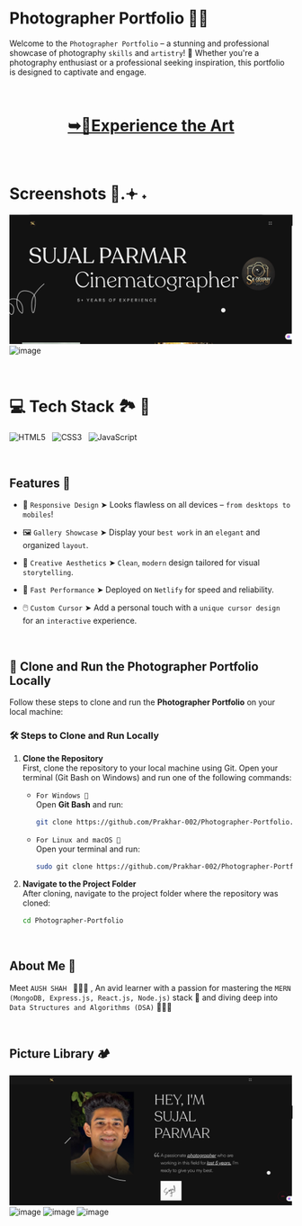 # Photographer Portfolio 📸✨

Welcome to the `Photographer Portfolio` – a stunning and professional showcase of photography `skills` and `artistry`! 🌟 Whether you're a photography enthusiast or a professional seeking inspiration, this portfolio is designed to captivate and engage.

<br/>

<h1 align="center">

<a href="https://photographerportfoliowithprakhar.netlify.app"><strong> ➥🎨Experience the Art</strong></a>

</h1>
<br/>

# Screenshots 📸.𖥔 ˖

![image](https://github.com/ayushshah-py/sujal-sk-graphy/blob/main/SUJAL%20WEBSITE%20MAIN%20PHOTO.png?raw=true)
![image](https://github.com/user-attachments/assets/dd41b4ec-19cd-4fa9-bf87-7b352bb2312d)


<br/>

# 💻 Tech Stack 🏞️ 🎥

![HTML5](https://img.shields.io/badge/html5-%23E34F26.svg?style=for-the-badge&logo=html5&logoColor=white) &nbsp; ![CSS3](https://img.shields.io/badge/css3-%231572B6.svg?style=for-the-badge&logo=css3&logoColor=white) &nbsp; ![JavaScript](https://img.shields.io/badge/javascript-%23323330.svg?style=for-the-badge&logo=javascript&logoColor=%23F7DF1E)

<br/>

## Features 📼

- 📱 `Responsive Design` ➤ Looks flawless on all devices – `from desktops to mobiles`!

- 🖼️ `Gallery Showcase` ➤ Display your `best work` in an `elegant` and organized `layout`.

- 🎨 `Creative Aesthetics` ➤ `Clean`, `modern` design tailored for visual `storytelling`.

- 🚀 `Fast Performance` ➤ Deployed on `Netlify` for speed and reliability.

- 🖱️ `Custom Cursor` ➤ Add a personal touch with a `unique cursor design` for an `interactive` experience.

<br/>

## 🚀 Clone and Run the Photographer Portfolio Locally

Follow these steps to clone and run the **Photographer Portfolio** on your local machine:


### 🛠️ Steps to Clone and Run Locally

1. **Clone the Repository**  
   First, clone the repository to your local machine using Git. Open your terminal (Git Bash on Windows) and run one of the following commands:

   - `For Windows 🍃`  
     Open **Git Bash** and run:

     ```bash
     git clone https://github.com/Prakhar-002/Photographer-Portfolio.git
     ```

   - `For Linux and macOS 🌿`  
     Open your terminal and run:
     ```bash
     sudo git clone https://github.com/Prakhar-002/Photographer-Portfolio.git
     ```

2. **Navigate to the Project Folder**  
   After cloning, navigate to the project folder where the repository was cloned:
   ```bash
   cd Photographer-Portfolio
   ```

<br/>

## About Me 🚀

Meet `AUSH SHAH ` 🙋🏻‍♂️ , An avid learner with a passion for mastering the `MERN (MongoDB, Express.js, React.js, Node.js)` stack 🎯 and diving deep into `Data Structures and Algorithms (DSA)` 🧑🏻‍💻

<br/>

## Picture Library 🏕️


![image](https://github.com/ayushshah-py/sujal-sk-graphy/blob/main/SUJAL%20WEBSITE%20PHOTO.png?raw=true)
![image](https://github.com/user-attachments/assets/47990af4-77d6-4e99-9c6c-76a30280192e)
![image](https://github.com/user-attachments/assets/3456946a-2744-433f-be0e-ba6eedc4dd43)
![image](https://github.com/user-attachments/assets/80ead08d-4f0b-48b0-9a14-50381cdde4f8)
